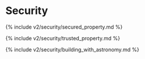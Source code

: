 # Security

{% include v2/security/secured_property.md %}

{% include v2/security/trusted_property.md %}

{% include v2/security/building_with_astronomy.md %}